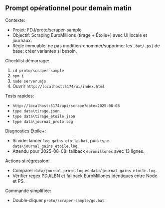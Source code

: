 ## Prompt opérationnel pour demain matin

Contexte:
- Projet: FDJ/proto/scraper-sample
- Objectif: Scraping EuroMillions (tirage + Étoile+) avec UI locale et journaux.
- Règle immuable: ne pas modifier/renommer/supprimer les `.bat/.ps1` de base; créer variantes si besoin.

Checklist démarrage:
1) `cd proto/scraper-sample`
2) `npm i`
3) `node server.mjs`
4) Ouvrir `http://localhost:5174/ui/index.html`

Tests rapides:
- `http://localhost:5174/api/scrape?date=2025-08-08`
- `type data\tirage.json`
- `type data\tirage_etoile.json`
- `type data\journal_proto.log`

Diagnostics Étoile+:
- Si vide: lancer `log_gains_etoile.bat`, puis `type data\journal_gains_etoile.log`.
- Attendu pour 2025-08-08: fallback `euromillones` avec 13 lignes.

Actions si régression:
- Comparer `data/journal_proto.log` vs `data/journal_gains_etoile.log`.
- Vérifier regex PDJ/LBN et fallback EuroMillones identiques entre Node et PS.

Commande simplifiée:
- Double‑cliquer `proto/scraper-sample/go.bat`.

